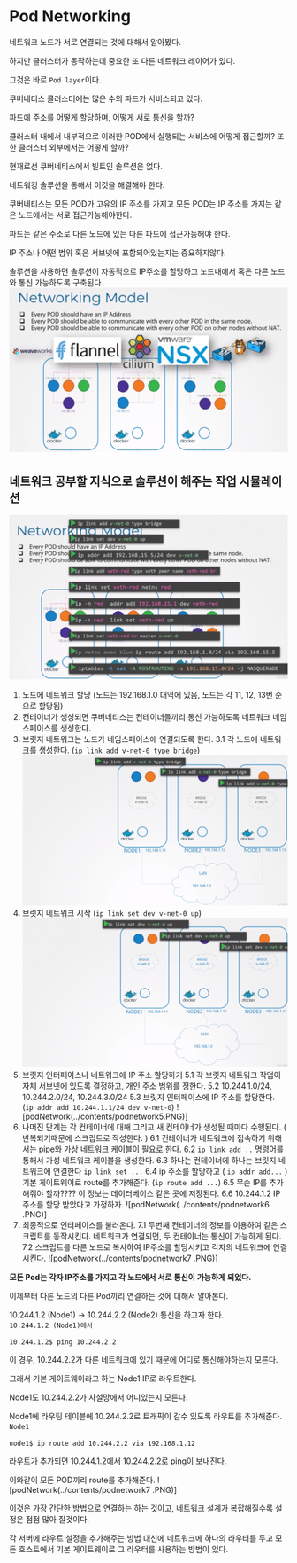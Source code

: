 # Pod Networking
네트워크 노드가 서로 연결되는 것에 대해서 알아봤다.

하지만 클러스터가 동작하는데 중요한 또 다른 네트워크 레이어가 있다.

그것은 바로 `Pod layer`이다.

쿠버네티스 클러스터에는 많은 수의 파드가 서비스되고 있다.

파드에 주소를 어떻게 할당하며, 어떻게 서로 통신을 할까?

클러스터 내에서 내부적으로 이러한 POD에서 실행되는 서비스에 어떻게 접근할까? 또한 클러스터 외부에서는 어떻게 할까?

현재로선 쿠버네티스에서 빌트인 솔루션은 없다.

네트워킹 솔루션을 통해서 이것을 해결해야 한다.

쿠버네티스는 모든 POD가 고유의 IP 주소를 가지고 모든 POD는 IP 주소를 가지는 같은 노드에서는 서로 접근가능해야한다.

파드는 같은 주소로 다른 노드에 있는 다른 파드에 접근가능해야 한다.

IP 주소나 어떤 범위 혹은 서브넷에 포함되어있는지는 중요하지않다.

솔루션을 사용하면 솔루션이 자동적으로 IP주소를 할당하고 노드내에서 혹은 다른 노드와 통신 가능하도록 구축된다.
![podnetwork](../contents/podnetwork1.PNG)

## 네트워크 공부할 지식으로 솔루션이 해주는 작업 시뮬레이션
![podnetwork](../contents/podnetwork2.PNG)
1. 노드에 네트워크 할당 (노드는 192.168.1.0 대역에 있음, 노드는 각 11, 12, 13번 순으로 할당됨)
2. 컨테이너가 생성되면 쿠버네티스는 컨테이너들끼리 통신 가능하도록 네트워크 네임스페이스를 생성한다.
3. 브릿지 네트워크는 노드가 네임스페이스에 연결되도록 한다.
    3.1 각 노드에 네트워크를 생성한다. (`ip link add v-net-0 type bridge`)
    ![podNetwork](../contents/podnetwork3.PNG)
4. 브릿지 네트워크 시작 (`ip link set dev v-net-0 up`)
    ![podNetwork](../contents/podnetwork4.PNG)
5. 브릿지 인터페이스나 네트워크에 IP 주소 할당하기
    5.1 각 브릿지 네트워크 작업이 자체 서브넷에 있도록 결정하고, 개인 주소 범위를 정한다.
    5.2 10.244.1.0/24, 10.244.2.0/24, 10.244.3.0/24
    5.3 브릿지 인터페이스에 IP 주소를 할당한다. (`ip addr add 10.244.1.1/24 dev v-net-0`)
    ![podNetwork(../contents/podnetwork5.PNG)]
6. 나머진 단계는 각 컨테이너에 대해 그리고 새 컨테이너가 생성될 때마다 수행된다. ( 반복되기때문에 스크립트로 작성한다. )
    6.1 컨테이너가 네트워크에 접속하기 위해서는 pipe와 가상 네트워크 케이블이 필요로 한다.
    6.2 `ip link add ..` 명령어를 통해서 가성 네트워크 케이블을 생성한다.
    6.3 하나는 컨테이너에 하나는 브릿지 네트워크에 연결한다 `ip link set ...`
    6.4 ip 주소를 할당하고 ( `ip addr add...` ) 기본 게이트웨이로 route를 추가해준다. (`ip route add ...`)
    6.5 무슨 IP를 추가해줘야 할까???? 이 정보는 데이터베이스 같은 곳에 저장된다.
    6.6 10.244.1.2 IP 주소를 할당 받았다고 가정하자.
    ![podNetwork(../contents/podnetwork6 .PNG)]
7. 최종적으로 인터페이스를 불러온다.
    7.1 두번째 컨테이너의 정보를 이용하여 같은 스크립트를 동작시킨다. 네트워크가 연결되면, 두 컨테이너는 통신이 가능하게 된다.
    7.2 스크립트를 다른 노드로 복사하여 IP주소를 할당시키고 각자의 네트워크에 연결 시킨다.
    ![podNetwork(../contents/podnetwork7 .PNG)]

**모든 Pod는 각자 IP주소를 가지고 각 노드에서 서로 통신이 가능하게 되었다.**

이제부터 다른 노드의 다른 Pod끼리 연결하는 것에 대해서 알아본다.

10.244.1.2 (Node1) -> 10.244.2.2 (Node2) 통신을 하고자 한다.  
`10.244.1.2 (Node1)에서`
```
10.244.1.2$ ping 10.244.2.2
```
이 경우, 10.244.2.2가 다른 네트워크에 있기 때문에 어디로 통신해야하는지 모른다.

그래서 기본 게이트웨이라고 하는 Node1 IP로 라우트한다.

Node1도 10.244.2.2가 사설망에서 어디있는지 모른다.

Node1에 라우팅 테이블에 10.244.2.2로 트래픽이 갈수 있도록 라우트를 추가해준다.
`Node1`
```
node1$ ip route add 10.244.2.2 via 192.168.1.12
```

라우트가 추가되면 10.244.1.2에서 10.244.2.2로 ping이 보내진다.

이와같이 모든 POD끼리 route를 추가해준다.
![podNetwork(../contents/podnetwork7 .PNG)]

이것은 가장 간단한 방법으로 연결하는 하는 것이고, 네트워크 설계가 복잡해질수록 설정은 점점 많아 질것이다.

각 서버에 라우트 설정을 추가해주는 방법 대신에 네트워크에 하나의 라우터를 두고 모든 호스트에서 기본 게이트웨이로 그 라우터를 사용하는 방법이 있다.
 
